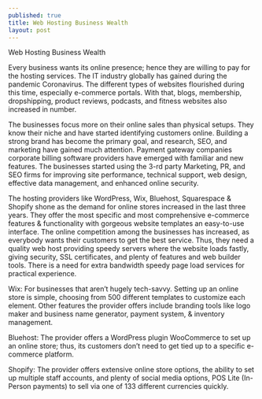 ```yaml
---
published: true
title: Web Hosting Business Wealth
layout: post
---
```

Web Hosting Business Wealth


Every business wants its online presence; hence they are willing to pay for the hosting services. The IT industry globally has gained during the pandemic Coronavirus. The different types of websites flourished during this time, especially e-commerce portals. With that, blogs, membership, dropshipping, product reviews, podcasts, and fitness websites also increased in number. 

The businesses focus more on their online sales than physical setups. They know their niche and have started identifying customers online. Building a strong brand has become the primary goal, and research, SEO, and marketing have gained much attention. Payment gateway companies corporate billing software providers have emerged with familiar and new features. The businesses started using the 3-rd party Marketing, PR, and SEO firms for improving site performance, technical support, web design, effective data management, and enhanced online security. 

The hosting providers like WordPress, Wix, Bluehost, Squarespace & Shopify shone as the demand for online stores increased in the last three years. They offer the most specific and most comprehensive e-commerce features & functionality with gorgeous website templates an easy-to-use interface. The online competition among the businesses has increased, as everybody wants their customers to get the best service. Thus, they need a quality web host providing speedy servers where the website loads fastly, giving security, SSL certificates, and plenty of features and web builder tools. There is a need for extra bandwidth speedy page load services for practical experience.

Wix: For businesses that aren’t hugely tech-savvy. Setting up an online store is simple, choosing from 500 different templates to customize each element. Other features the provider offers include branding tools like logo maker and business name generator, payment system, & inventory management. 

Bluehost: The provider offers a WordPress plugin WooCommerce to set up an online store; thus, its customers don’t need to get tied up to a specific e-commerce platform. 

Shopify: The provider offers extensive online store options, the ability to set up multiple staff accounts, and plenty of social media options, POS Lite (In-Person payments) to sell via one of 133 different currencies quickly. 
